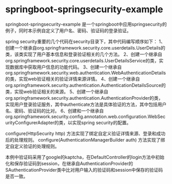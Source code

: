 # springboot-springsecurity-example
springboot-springsecurity-example 是一个springboot中应用springsecurity的例子，同时本示例自定义了用户名、密码、验证码的登录验证。

spring security重要的几个代码在security目录下，其中代码编写顺序如下：
1、创建一个继承自org.springframework.security.core.userdetails.UserDetails的类，该类实现了用户基本信息和登录验证相关的几个方法。
2、创建一个继承自org.springframework.security.core.userdetails.UserDetailsService的类，实现数据库中获取用户信息的功能代码。
3、创建一个继承自org.springframework.security.web.authentication.WebAuthenticationDetails的类，实现web验证相关的验证详情来源详情。
4、创建一个继承自org.springframework.security.authentication.AuthenticationDetailsSource的类，实现web验证相关的来源。
5、创建一个继承自org.springframework.security.authentication.AuthenticationProvider的类，实现用户登录验证服务，其中authenticate方法是具体验证的方法，其中包括用户名、密码、验证码的比对。
6、创建和一个继承自org.springframework.security.config.annotation.web.configuration.WebSecurityConfigurerAdapter的类，以实现spring security的配置。

configure(HttpSecurity http) 方法实现了绑定自定义验证详情来源、登录和成功后的处理规则。
configure(AuthenticationManagerBuilder auth) 方法实现了绑定自定义验证的处理规则。

本例中验证码采用了google的kaptcha，在DefaultController的login方法中初始化和保存验证码到session，在继承自AuthenticationProvider的SAuthenticationProvider类中比对用户输入的验证码和session中保存的验证码是否一致。
